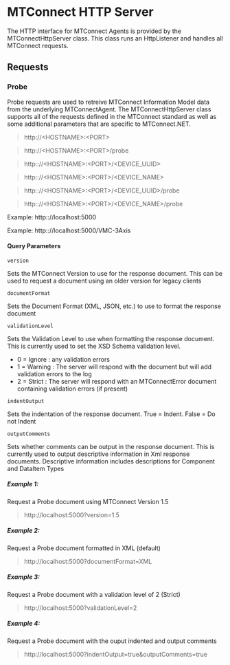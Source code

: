 # MTConnect HTTP Server
The HTTP interface for MTConnect Agents is provided by the MTConnectHttpServer class. This class runs an HttpListener and handles all MTConnect requests.

## Requests

### Probe
Probe requests are used to retreive MTConnect Information Model data from the underlying MTConnectAgent. The MTConnectHttpServer class supports all of the requests defined in the MTConnect standard as well as some additional parameters that are specific to MTConnect.NET.

> http<nolink>://\<HOSTNAME>:\<PORT>
  
> http<nolink>://\<HOSTNAME>:\<PORT>/probe
  
> http:<nolink>://\<HOSTNAME>:\<PORT>/\<DEVICE_UUID>
  
> http:<nolink>://\<HOSTNAME>:\<PORT>/\<DEVICE_NAME>
  
> http:<nolink>://\<HOSTNAME>:\<PORT>/\<DEVICE_UUID>/probe
  
> http:<nolink>://\<HOSTNAME>:\<PORT>/\<DEVICE_NAME>/probe

Example: http:<nolink>://localhost:5000
  
Example: http:<nolink>://localhost:5000/VMC-3Axis

#### Query Parameters

`version`

Sets the MTConnect Version to use for the response document. This can be used to request a document using an older version for legacy clients

`documentFormat`

Sets the Document Format (XML, JSON, etc.) to use to format the response document

`validationLevel`

Sets the Validation Level to use when formatting the response document. This is currently used to set the XSD Schema validation level. 
- 0 = Ignore : any validation errors
- 1 = Warning : The server will respond with the document but will add validation errors to the log
- 2 = Strict : The server will respond with an MTConnectError document containing validation errors (if present)

`indentOutput`

Sets the indentation of the response document. True = Indent. False = Do not Indent

`outputComments`

Sets whether comments can be output in the response document. This is currently used to output descriptive information in Xml response documents. Descriptive information includes descriptions for Component and DataItem Types

##### Example 1:
Request a Probe document using MTConnect Version 1.5

> http<nolink>://localhost:5000?version=1.5

##### Example 2:
Request a Probe document formatted in XML (default)
> http<nolink>://localhost:5000?documentFormat=XML

##### Example 3:
Request a Probe document with a validation level of 2 (Strict)
> http<nolink>://localhost:5000?validationLevel=2

##### Example 4:
Request a Probe document with the ouput indented and output comments
> http<nolink>://localhost:5000?indentOutput=true&outputComments=true
